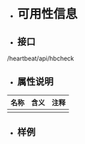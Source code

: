 * # 可用性信息
* ## 接口

/heartbeat/api/hbcheck

* ## 属性说明

| 名称 | 含义 | 注释 |
| :--- | :--- | :--- |
|  |  |  |

* ## 样例





